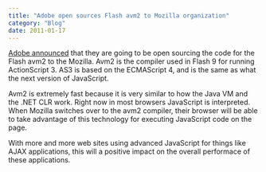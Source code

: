 ```yaml
---
title: "Adobe open sources Flash avm2 to Mozilla organization"
category: "Blog"
date: 2011-01-17
---
```



[Adobe announced](http://www.adobe.com/aboutadobe/pressroom/pressreleases/200611/110706Mozilla.html) that they are going to be open sourcing the code for the Flash avm2 to the Mozilla. Avm2 is the compiler used in Flash 9 for running ActionScript 3\. AS3 is based on the ECMAScript 4, and is the same as what the next version of JavaScript.

Avm2 is extremely fast because it is very similar to how the Java VM and the .NET CLR work. Right now in most browsers JavaScript is interpreted. When Mozilla switches over to the avm2 compiler, their browser will be able to take advantage of this technology for executing JavaScript code on the page.

With more and more web sites using advanced JavaScript for things like AJAX applications, this will a positive impact on the overall performace of these applications.